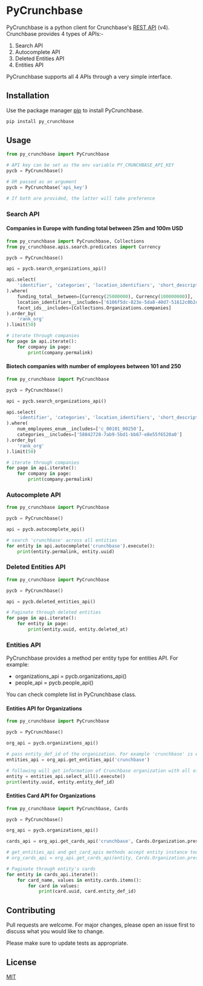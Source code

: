 # PyCrunchbase

PyCrunchbase is a python client for Crunchbase's [REST API](https://app.swaggerhub.com/apis-docs/Crunchbase/crunchbase-enterprise_api/1.0.3#/) (v4).
Crunchbase provides 4 types of APIs:-

1. Search API
2. Autocomplete API
3. Deleted Entities API
4. Entities API

PyCrunchbase supports all 4 APIs through a very simple interface.

## Installation

Use the package manager [pip](https://pip.pypa.io/en/stable/) to install PyCrunchbase.

```bash
pip install py_crunchbase
```

## Usage

```python
from py_crunchbase import PyCrunchbase

# API key can be set as the env variable PY_CRUNCHBASE_API_KEY 
pycb = PyCrunchbase()

# OR passed as an argument
pycb = PyCrunchbase('api_key')

# If both are provided, the latter will take preference
```

### Search API

#### Companies in Europe with funding total between 25m and 100m USD
```python
from py_crunchbase import PyCrunchbase, Collections
from py_crunchbase.apis.search.predicates import Currency

pycb = PyCrunchbase()

api = pycb.search_organizations_api()

api.select(
    'identifier', 'categories', 'location_identifiers', 'short_description', 'rank_org'
).where(
    funding_total__between=[Currency(25000000), Currency(100000000)],
    location_identifiers__includes=['6106f5dc-823e-5da8-40d7-51612c0b2c4e'],
    facet_ids__includes=[Collections.Organizations.companies]
).order_by(
    'rank_org'
).limit(50)

# iterate through companies
for page in api.iterate():
    for company in page:
        print(company.permalink)
```

#### Biotech companies with number of employees between 101 and 250
```python
from py_crunchbase import PyCrunchbase

pycb = PyCrunchbase()

api = pycb.search_organizations_api()

api.select(
    'identifier', 'categories', 'location_identifiers', 'short_description', 'rank_org'
).where(
    num_employees_enum__includes=['c_00101_00250'],
    categories__includes=['58842728-7ab9-5bd1-bb67-e8e55f6520a0']
).order_by(
    'rank_org'
).limit(50)

# iterate through companies
for page in api.iterate():
    for company in page:
        print(company.permalink)
```

### Autocomplete API
```python
from py_crunchbase import PyCrunchbase

pycb = PyCrunchbase()

api = pycb.autocomplete_api()

# search 'crunchbase' across all entities
for entity in api.autocomplete('crunchbase').execute():
    print(entity.permalink, entity.uuid)
```

### Deleted Entities API
```python
from py_crunchbase import PyCrunchbase

pycb = PyCrunchbase()

api = pycb.deleted_entities_api()

# Paginate through deleted entities
for page in api.iterate():
    for entity in page:
        print(entity.uuid, entity.deleted_at)
```

### Entities API
PyCrunchbase provides a method per entity type for entities API. For example:
- organizations_api = pycb.organizations_api()
- people_api = pycb.people_api()

You can check complete list in PyCrunchbase class.
#### Entities API for Organizations
```python
from py_crunchbase import PyCrunchbase

pycb = PyCrunchbase()

org_api = pycb.organizations_api()

# pass entity_def_id of the organization. For example 'crunchbase' is entity_def_id of Crunchbase organization
entities_api = org_api.get_entities_api('crunchbase')

# following will get information of Crunchbase organization with all of it's fields
entity = entities_api.select_all().execute()
print(entity.uuid, entity.entity_def_id)
```
#### Entities Card API for Organizations

```python
from py_crunchbase import PyCrunchbase, Cards

pycb = PyCrunchbase()

org_api = pycb.organizations_api()

cards_api = org_api.get_cards_api('crunchbase', Cards.Organization.press_references)

# get_entities_api and get_card_apis methods accept entity instance too
# org_cards_api = org_api.get_cards_api(entity, Cards.Organization.press_references)

# Paginate through entity's cards
for entity in cards_api.iterate():
    for card_name, values in entity.cards.items():
        for card in values:
            print(card.uuid, card.entity_def_id)
```
## Contributing
Pull requests are welcome. For major changes, please open an issue first to discuss what you would like to change.

Please make sure to update tests as appropriate.

## License
[MIT](https://choosealicense.com/licenses/mit/)